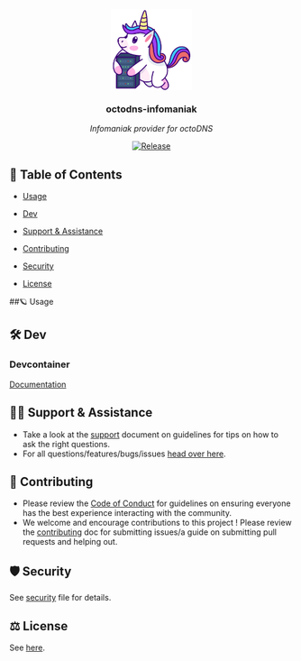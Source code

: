 <!--- THIS FILE IS GENERATED! DO NOT EDIT! Maintained by Pulumi -->
<div align="center">
<img src="https://raw.githubusercontent.com/m0nsterrr/octodns-infomaniak/main/docs/assets/logo.svg" align="center" width="144px" height="144px"/>

### octodns-infomaniak

_Infomaniak provider for octoDNS_

</div>
<div align="center">


[![Release](https://img.shields.io/github/actions/workflow/status/m0nsterrr/octodns-infomaniak/release.yml?branch=main&label=&logo=github&style=for-the-badge&logoColor=black&color=white)](https://github.com/m0nsterrr/octodns-infomaniak/tree/main/.github/workflows/release.yml)
</div>

<div align="center">



</div>

## 🔗 Table of Contents


  - [Usage](#ringed_planet)
  - [Dev](#tools)

  - [Support &amp; Assistance](#raising_hand_man-support--assistance)
  - [Contributing](#handshake-contributing)
  - [Security](#shield-security)
  - [License](#balance_scale-license)


##🪐 Usage




## 🛠️ Dev

### Devcontainer
[Documentation](https://code.visualstudio.com/docs/devcontainers/containers)




## 🙋‍♂️ Support & Assistance

* Take a look at the [support](.github/SUPPORT.md) document on
     guidelines for tips on how to ask the right questions.
* For all questions/features/bugs/issues [head over here](/../../issues/new/choose).

## 🤝 Contributing

* Please review the [Code of Conduct](.github/CODE_OF_CONDUCT.md) for guidelines
    on ensuring everyone has the best experience interacting with the community.
* We welcome and encourage contributions to this project !
    Please review the [contributing](.github/CONTRIBUTING.md) doc for submitting
    issues/a guide on submitting pull requests and helping out.

## 🛡️ Security

See [security](.github/SECURITY.md) file for details.

## ⚖️ License

See [here](LICENSE).